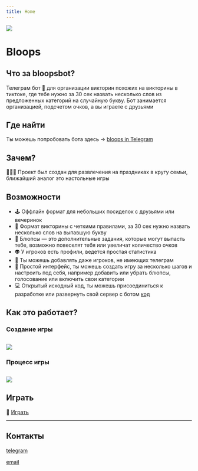 ```yaml
---
title: Home
---
```


<img
  id="main-image"
  src="https://bloops.fun/images/partywizard.gif">

# Bloops

## Что за bloopsbot?
Телеграм бот 🤖 для организации викторин похожих на викторины в тиктоке, где тебе нужно за 
30 сек назвать несколько слов из предложенных категорий на случайную букву. Бот занимается организацией, подсчетом очков, а вы играете с друзьями

## Где найти
Ты можешь попробовать бота здесь -> [bloops in Telegram](https://t.me/bloops_bot)

## Зачем?
🎄🎄🎄 Проект был создан для развлечения на праздниках в кругу семьи, ближайший аналог это настольные игры

## Возможности
* 🕹️ Оффлайн формат для небольших посиделок с друзьями или вечеринок
* 🎲 Формат викторины с четкими правилами, за 30 сек нужно назвать несколько слов на выпавшую букву
* 💎 Блюпсы — это дополнительные задания, которые могут выпасть тебе, возможно повеселят тебя или увеличат количество очков
* 👽 У игроков есть профили, ведется простая статистика
* 👯 Ты можешь добавлять даже игроков, не имеющих телеграм  
* 👨 Простой интерфейс, ты можешь создать игру за несколько шагов и настроить под себя, например добавить или убрать блюпсы, голосование или включить свои категории
* 💻 Открытый исходный код, ты можешь присоединиться к разработке или развернуть свой сервер с ботом [код](https://github.com/robotomize/bloopsbot)

## Как это работает?

### Создание игры
## <img src="https://bloops.fun/images/create.gif">

### Процесс игры
## <img src="https://bloops.fun/images/create.gif">

## Играть
🚀 [Играть](https://t.me/bloops_bot)

---

## Контакты
[telegram](https://t.me/robotomize)

[email](mailto:robotomize@gmail.com)